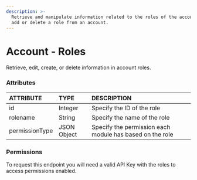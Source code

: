 ```yaml
---
description: >-
  Retrieve and manipulate information related to the roles of the account and
  add or delete a role from an account.
---
```


# Account - Roles

Retrieve, edit, create, or delete information in account roles.

### Attributes 

| ATTRIBUTE | TYPE | DESCRIPTION |
| :--- | :--- | :--- |
| id | Integer | Specify the ID of the role |
| rolename | String | Specify the name of the role |
| permissionType | JSON Object | Specify the permission each module has based on the role |

### **Permissions**

To request this endpoint you will need a valid API Key with the roles to access permissions enabled.

